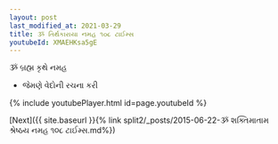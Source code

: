 ```yaml
---
layout: post
last_modified_at: 2021-03-29
title: ૐ તિર્થકારાયા નમહ ૧૦૮ ટાઈમ્સ
youtubeId: XMAEHKsa5gE
---
```

 
 
 ૐ બ્રહ્મ કૃથે નમહ  
 
 -  જેમણે વેદોની રચના કરી 
 
  
 
  
 
 
 
 
 
 


{% include youtubePlayer.html id=page.youtubeId %}
 
[Next]({{ site.baseurl }}{% link  split2/_posts/2015-06-22-ૐ શક્તિમાતામ શ્રેષ્ઠય નમહ ૧૦૮ ટાઈમ્સ.md%})
 
